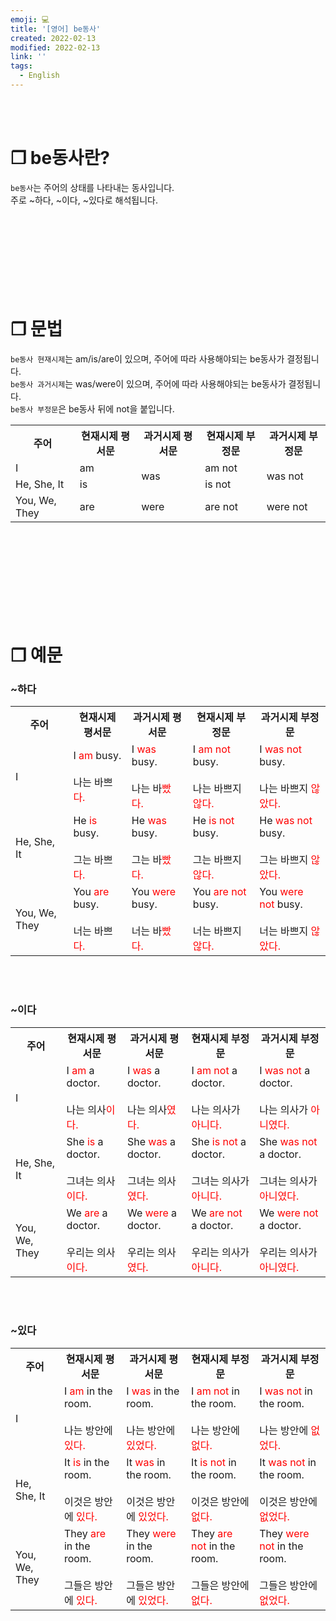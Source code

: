 ```yaml
---
emoji: 💻
title: '[영어] be동사'
created: 2022-02-13
modified: 2022-02-13
link: ''
tags:
  - English
---
```

<br></br>





# **❐ be동사란?**
`be동사`는 주어의 상태를 나타내는 동사입니다.  
주로 ~하다, ~이다, ~있다로 해석됩니다.  
<br></br><br></br><br></br><br></br>





# **❐ 문법**
`be동사 현재시제`는 am/is/are이 있으며, 주어에 따라 사용해야되는 be동사가 결정됩니다.  
`be동사 과거시제`는 was/were이 있으며, 주어에 따라 사용해야되는 be동사가 결정됩니다.  
`be동사 부정문`은 be동사 뒤에 not을 붙입니다.  


<table>
<tr>
  <th style="text-align: center">주어</th>
  <th style="text-align: center">현재시제 평서문</th>
  <th style="text-align: center">과거시제 평서문</th>
  <th style="text-align: center">현재시제 부정문</th>
  <th style="text-align: center">과거시제 부정문</th>
</tr>
<tr>
  <td>I</td>
  <td>am</td>
  <td rowspan='2'>was</td>
  <td>am not</td>
  <td rowspan='2'>was not</td>        
</tr>
<tr>
  <td>He, She, It</td>
  <td>is</td>
  <td>is not</td>    
</tr>
<tr>
  <td>You, We, They</td>
  <td>are</td>
  <td>were</td>
  <td>are not</td>
  <td>were not</td>        
</tr>
</table>
<br></br><br></br><br></br><br></br>





# **❐ 예문**
### ~하다
<table>
<tr>
  <th style="text-align: center">주어</th>
  <th style="text-align: center">현재시제 평서문</th>
  <th style="text-align: center">과거시제 평서문</th>
  <th style="text-align: center">현재시제 부정문</th>
  <th style="text-align: center">과거시제 부정문</th>
</tr>
<tr>
  <td>I</td>
  <td>I <span style="color:red">am</span> busy.<br></br>
      나는 바쁘<span style="color:red">다.</span>
  </td>
  <td>I <span style="color:red">was</span> busy.<br></br>
      나는 바<span style="color:red">빴다.</span>
  </td>
  <td>I <span style="color:red">am not</span> busy.<br></br>
      나는 바쁘지 <span style="color:red">않다.</span>
  </td>
  <td>I <span style="color:red">was not</span> busy.<br></br>
      나는 바쁘지 <span style="color:red">않았다.</span> 
  </td>
</tr>
<tr>
  <td>He, She, It</td>
  <td>He <span style="color:red">is</span> busy.<br></br>
      그는 바쁘<span style="color:red">다.</span>
  </td>
  <td>He <span style="color:red">was</span> busy.<br></br>
      그는 바<span style="color:red">빴다.</span>
  </td>
  <td>He <span style="color:red">is not</span> busy.<br></br>
      그는 바쁘지 <span style="color:red">않다.</span>
  </td>
  <td>He <span style="color:red">was not</span> busy.<br></br>
      그는 바쁘지 <span style="color:red">않았다.</span> 
  </td>
</tr>
<tr>
  <td>You, We, They</td>
  <td>You <span style="color:red">are</span> busy.<br></br>
      너는 바쁘<span style="color:red">다.</span>
  </td>
  <td>You <span style="color:red">were</span> busy.<br></br>
      너는 바<span style="color:red">빴다.</span>
  </td>
  <td>You <span style="color:red">are not</span> busy.<br></br>
      너는 바쁘지 <span style="color:red">않다.</span>
  </td>
  <td>You <span style="color:red">were not</span> busy.<br></br>
      너는 바쁘지 <span style="color:red">않았다.</span> 
  </td>
</tr>
</table>
<br></br>



### ~이다
<table>
<tr>
  <th style="text-align: center">주어</th>
  <th style="text-align: center">현재시제 평서문</th>
  <th style="text-align: center">과거시제 평서문</th>
  <th style="text-align: center">현재시제 부정문</th>
  <th style="text-align: center">과거시제 부정문</th>
</tr>
<tr>
  <td>I</td>
  <td>I <span style="color:red">am</span> a doctor.<br></br>
      나는 의사<span style="color:red">이다.</span>
  </td>
  <td>I <span style="color:red">was</span> a doctor.<br></br>
      나는 의사<span style="color:red">였다.</span>
  </td>
  <td>I <span style="color:red">am not</span> a doctor.<br></br>
      나는 의사가 <span style="color:red">아니다.</span>
  </td>
  <td>I <span style="color:red">was not</span> a doctor.<br></br>
      나는 의사가 <span style="color:red">아니였다.</span>
  </td>
</tr>
<tr>
  <td>He, She, It</td>
  <td>She <span style="color:red">is</span> a doctor.<br></br>
      그녀는 의사<span style="color:red">이다.</span>
  </td>
  <td>She <span style="color:red">was</span> a doctor.<br></br>
      그녀는 의사<span style="color:red">였다.</span>
  </td>
  <td>She <span style="color:red">is not</span> a doctor.<br></br>
      그녀는 의사가 <span style="color:red">아니다.</span>
  </td>
  <td>She <span style="color:red">was not</span> a doctor.<br></br>
      그녀는 의사가 <span style="color:red">아니였다.</span> 
  </td>
</tr>
<tr>
  <td>You, We, They</td>
  <td>We <span style="color:red">are</span> a doctor.<br></br>
      우리는 의사<span style="color:red">이다.</span>
  </td>
  <td>We <span style="color:red">were</span> a doctor.<br></br>
      우리는 의사<span style="color:red">였다.</span>
  </td>
  <td>We <span style="color:red">are not</span> a doctor.<br></br>
      우리는 의사가 <span style="color:red">아니다.</span>
  </td>
  <td>We <span style="color:red">were not</span> a doctor.<br></br>
      우리는 의사가 <span style="color:red">아니였다.</span> 
  </td>
</tr>
</table>
<br></br>



### ~있다
<table>
<tr>
  <th style="text-align: center">주어</th>
  <th style="text-align: center">현재시제 평서문</th>
  <th style="text-align: center">과거시제 평서문</th>
  <th style="text-align: center">현재시제 부정문</th>
  <th style="text-align: center">과거시제 부정문</th>
</tr>
<tr>
  <td>I</td>
  <td>I <span style="color:red">am</span> in the room.<br></br>
      나는 방안에 <span style="color:red">있다.</span>
  </td>
  <td>I <span style="color:red">was</span> in the room.<br></br>
      나는 방안에 <span style="color:red">있었다.</span>
  </td>
  <td>I <span style="color:red">am not</span> in the room.<br></br>
      나는 방안에 <span style="color:red">없다.</span>
  </td>
  <td>I <span style="color:red">was not</span> in the room.<br></br>
      나는 방안에 <span style="color:red">없었다.</span>
  </td>
</tr>
<tr>
  <td>He, She, It</td>
  <td>It <span style="color:red">is</span> in the room.<br></br>
      이것은 방안에 <span style="color:red">있다.</span>
  </td>
  <td>It <span style="color:red">was</span> in the room.<br></br>
      이것은 방안에 <span style="color:red">있었다.</span>
  </td>
  <td>It <span style="color:red">is not</span> in the room.<br></br>
      이것은 방안에 <span style="color:red">없다.</span>
  </td>
  <td>It <span style="color:red">was not</span> in the room.<br></br>
      이것은 방안에 <span style="color:red">없었다.</span>
  </td>
</tr>
<tr>
  <td>You, We, They</td>
  <td>They <span style="color:red">are</span> in the room.<br></br>
      그들은 방안에 <span style="color:red">있다.</span>
  </td>
  <td>They <span style="color:red">were</span> in the room.<br></br>
      그들은 방안에 <span style="color:red">있었다.</span>
  </td>
  <td>They <span style="color:red">are not</span> in the room.<br></br>
      그들은 방안에 <span style="color:red">없다.</span>
  </td>
  <td>They <span style="color:red">were not</span> in the room.<br></br>
      그들은 방안에 <span style="color:red">없었다.</span>
  </td>
</tr>
</table>
<br></br>
   





